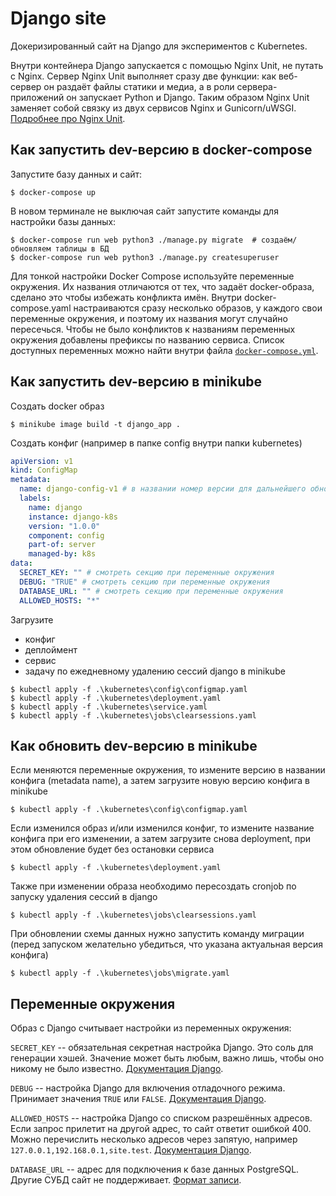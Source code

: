 # Django site

Докеризированный сайт на Django для экспериментов с Kubernetes.

Внутри контейнера Django запускается с помощью Nginx Unit, не путать с Nginx. Сервер Nginx Unit выполняет сразу две функции: как веб-сервер он раздаёт файлы статики и медиа, а в роли сервера-приложений он запускает Python и Django. Таким образом Nginx Unit заменяет собой связку из двух сервисов Nginx и Gunicorn/uWSGI. [Подробнее про Nginx Unit](https://unit.nginx.org/).

## Как запустить dev-версию в docker-compose

Запустите базу данных и сайт:

```shell-session
$ docker-compose up
```

В новом терминале не выключая сайт запустите команды для настройки базы данных:

```shell-session
$ docker-compose run web python3 ./manage.py migrate  # создаём/обновляем таблицы в БД
$ docker-compose run web python3 ./manage.py createsuperuser
```

Для тонкой настройки Docker Compose используйте переменные окружения. Их названия отличаются от тех, что задаёт docker-образа, сделано это чтобы избежать конфликта имён. Внутри docker-compose.yaml настраиваются сразу несколько образов, у каждого свои переменные окружения, и поэтому их названия могут случайно пересечься. Чтобы не было конфликтов к названиям переменных окружения добавлены префиксы по названию сервиса. Список доступных переменных можно найти внутри файла [`docker-compose.yml`](./docker-compose.yml).

## Как запустить dev-версию в minikube

Создать docker образ

```shell-session
$ minikube image build -t django_app . 
```

Создать конфиг (например в папке config внутри папки kubernetes)

```yaml
apiVersion: v1
kind: ConfigMap
metadata:
  name: django-config-v1 # в названии номер версии для дальнейшего обновления
  labels:
    name: django
    instance: django-k8s
    version: "1.0.0"
    component: config
    part-of: server
    managed-by: k8s
data:
  SECRET_KEY: "" # смотреть секцию при переменные окружения 
  DEBUG: "TRUE" # смотреть секцию при переменные окружения
  DATABASE_URL: "" # смотреть секцию при переменные окружения
  ALLOWED_HOSTS: "*"
```

Загрузите 
- конфиг
- деплоймент
- сервис
- задачу по ежедневному удалению сессий django в minikube

```shell-session
$ kubectl apply -f .\kubernetes\config\configmap.yaml
$ kubectl apply -f .\kubernetes\deployment.yaml
$ kubectl apply -f .\kubernetes\service.yaml
$ kubectl apply -f .\kubernetes\jobs\clearsessions.yaml
```

## Как обновить dev-версию в minikube

Если меняются переменные окружения, то измените версию в названии конфига (metadata name), а затем
загрузите новую версию конфига в minikube

```shell-session
$ kubectl apply -f .\kubernetes\config\configmap.yaml
```

Если изменился образ и/или изменился конфиг, то измените название конфига при его изменении, а затем
загрузите снова deployment, при этом обновление будет без остановки сервиса

```shell-session
$ kubectl apply -f .\kubernetes\deployment.yaml
```

Также при изменении образа необходимо пересоздать cronjob по запуску удаления сессий в django

```shell-session
$ kubectl apply -f .\kubernetes\jobs\clearsessions.yaml
```

При обновлении схемы данных нужно запустить команду миграции (перед запуском желательно убедиться, что указана актуальная версия конфига)
```shell-session
$ kubectl apply -f .\kubernetes\jobs\migrate.yaml
```

## Переменные окружения

Образ с Django считывает настройки из переменных окружения:

`SECRET_KEY` -- обязательная секретная настройка Django. Это соль для генерации хэшей. Значение может быть любым, важно лишь, чтобы оно никому не было известно. [Документация Django](https://docs.djangoproject.com/en/3.2/ref/settings/#secret-key).

`DEBUG` -- настройка Django для включения отладочного режима. Принимает значения `TRUE` или `FALSE`. [Документация Django](https://docs.djangoproject.com/en/3.2/ref/settings/#std:setting-DEBUG).

`ALLOWED_HOSTS` -- настройка Django со списком разрешённых адресов. Если запрос прилетит на другой адрес, то сайт ответит ошибкой 400. Можно перечислить несколько адресов через запятую, например `127.0.0.1,192.168.0.1,site.test`. [Документация Django](https://docs.djangoproject.com/en/3.2/ref/settings/#allowed-hosts).

`DATABASE_URL` -- адрес для подключения к базе данных PostgreSQL. Другие СУБД сайт не поддерживает. [Формат записи](https://github.com/jacobian/dj-database-url#url-schema).